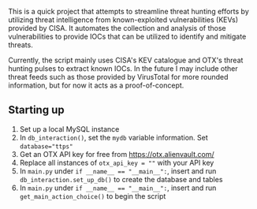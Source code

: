 This is a quick project that attempts to streamline threat hunting efforts by utilizing threat intelligence from known-exploited vulnerabilities (KEVs) provided by CISA. It automates the collection and analysis of those vulnerabilities to provide IOCs that can be utilized to identify and mitigate threats.

Currently, the script mainly uses CISA's KEV catalogue and OTX's threat hunting pulses to extract known IOCs. In the future I may include other threat feeds such as those provided by VirusTotal for more rounded information, but for now it acts as a proof-of-concept.

## Starting up
1. Set up a local MySQL instance
2. In `db_interaction()`, set the `mydb` variable information. Set `database="ttps"`
3. Get an OTX API key for free from https://otx.alienvault.com/
4. Replace all instances of `otx_api_key = ""` with your API key
5. In `main.py` under `if __name__ == "__main__":`, insert and run `db_interaction.set_up_db()` to create the database and tables
6. In `main.py` under `if __name__ == "__main__":`, insert and run `get_main_action_choice()` to begin the script
